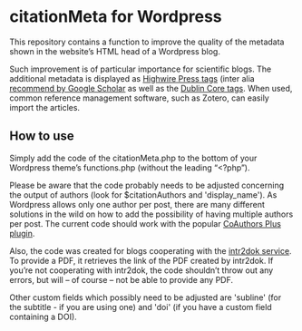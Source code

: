 # citationMeta for Wordpress
This repository contains a function to improve the quality of the metadata shown in the website’s HTML head of a Wordpress blog.

Such improvement is of particular importance for scientific blogs. The additional metadata is displayed as [Highwire Press tags](https://www.zotero.org/support/dev/exposing_metadata#using_an_open_standard_for_exposing_metadata) (inter alia [recommend by Google Scholar](https://scholar.google.com/intl/en/scholar/inclusion.html#indexing) as well as the [Dublin Core tags](https://www.dublincore.org/specifications/dublin-core/dcmi-terms/). When used, common reference management software, such as Zotero, can easily import the articles.

## How to use

Simply add the code of the citationMeta.php to the bottom of your Wordpress theme’s functions.php (without the leading “<?php”).

Please be aware that the code probably needs to be adjusted concerning the output of authors (look for $citationAuthors and 'display_name'). As Wordpress allows only one author per post, there are many different solutions in the wild on how to add the possibility of having multiple authors per post. The current code should work with the popular [CoAuthors Plus plugin](https://wordpress.org/plugins/co-authors-plus/).

Also, the code was created for blogs cooperating with the [intr2dok service](https://intr2dok.vifa-recht.de). To provide a PDF, it retrieves the link of the PDF created by intr2dok. If you’re not cooperating with intr2dok, the code shouldn’t throw out any errors, but will – of course – not be able to provide any PDF.

Other custom fields which possibly need to be adjusted are 'subline' (for the subtitle - if you are using one) and 'doi' (if you have a custom field containing a DOI).
